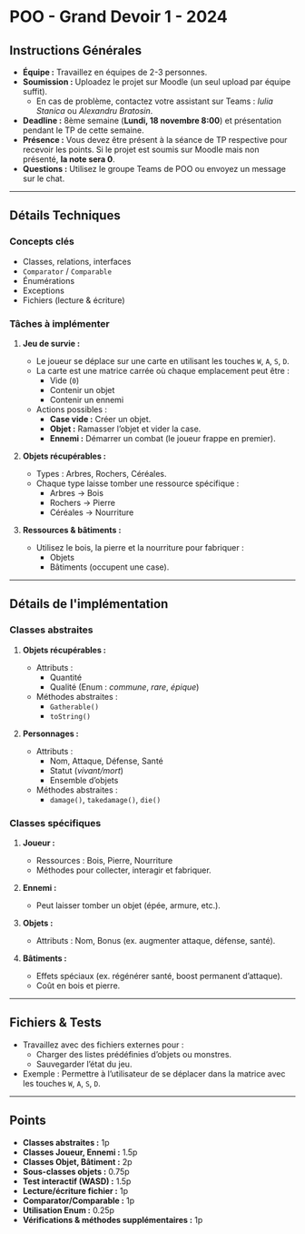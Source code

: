 # POO - Grand Devoir 1 - 2024

## Instructions Générales
- **Équipe :** Travaillez en équipes de 2-3 personnes.
- **Soumission :** Uploadez le projet sur Moodle (un seul upload par équipe suffit).
  - En cas de problème, contactez votre assistant sur Teams : _Iulia Stanica_ ou _Alexandru Bratosin_.
- **Deadline :** 8ème semaine (**Lundi, 18 novembre 8:00**) et présentation pendant le TP de cette semaine.
- **Présence :** Vous devez être présent à la séance de TP respective pour recevoir les points. Si le projet est soumis sur Moodle mais non présenté, **la note sera 0**.
- **Questions :** Utilisez le groupe Teams de POO ou envoyez un message sur le chat.

---

## Détails Techniques

### Concepts clés
- Classes, relations, interfaces
- `Comparator` / `Comparable`
- Énumérations
- Exceptions
- Fichiers (lecture & écriture)

### Tâches à implémenter
1. **Jeu de survie :**
   - Le joueur se déplace sur une carte en utilisant les touches `W`, `A`, `S`, `D`.
   - La carte est une matrice carrée où chaque emplacement peut être :
     - Vide (`0`)
     - Contenir un objet
     - Contenir un ennemi
   - Actions possibles :
     - **Case vide :** Créer un objet.
     - **Objet :** Ramasser l’objet et vider la case.
     - **Ennemi :** Démarrer un combat (le joueur frappe en premier).

2. **Objets récupérables :**
   - Types : Arbres, Rochers, Céréales.
   - Chaque type laisse tomber une ressource spécifique :
     - Arbres → Bois
     - Rochers → Pierre
     - Céréales → Nourriture

3. **Ressources & bâtiments :**
   - Utilisez le bois, la pierre et la nourriture pour fabriquer :
     - Objets
     - Bâtiments (occupent une case).

---

## Détails de l'implémentation

### Classes abstraites
1. **Objets récupérables :**
   - Attributs :
     - Quantité
     - Qualité (Enum : _commune_, _rare_, _épique_)
   - Méthodes abstraites :
     - `Gatherable()`
     - `toString()`

2. **Personnages :**
   - Attributs :
     - Nom, Attaque, Défense, Santé
     - Statut (_vivant/mort_)
     - Ensemble d’objets
   - Méthodes abstraites :
     - `damage()`, `takedamage()`, `die()`

### Classes spécifiques
1. **Joueur :**
   - Ressources : Bois, Pierre, Nourriture
   - Méthodes pour collecter, interagir et fabriquer.

2. **Ennemi :**
   - Peut laisser tomber un objet (épée, armure, etc.).

3. **Objets :**
   - Attributs : Nom, Bonus (ex. augmenter attaque, défense, santé).

4. **Bâtiments :**
   - Effets spéciaux (ex. régénérer santé, boost permanent d’attaque).
   - Coût en bois et pierre.

---

## Fichiers & Tests
- Travaillez avec des fichiers externes pour :
  - Charger des listes prédéfinies d’objets ou monstres.
  - Sauvegarder l’état du jeu.
- Exemple : Permettre à l’utilisateur de se déplacer dans la matrice avec les touches `W`, `A`, `S`, `D`.

---

## Points
- **Classes abstraites :** 1p
- **Classes Joueur, Ennemi :** 1.5p
- **Classes Objet, Bâtiment :** 2p
- **Sous-classes objets :** 0.75p
- **Test interactif (WASD) :** 1.5p
- **Lecture/écriture fichier :** 1p
- **Comparator/Comparable :** 1p
- **Utilisation Enum :** 0.25p
- **Vérifications & méthodes supplémentaires :** 1p
